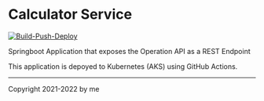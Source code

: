 
# Calculator Service

[![Build-Push-Deploy](https://github.com/tgrall-octodemo/calculator-service/actions/workflows/maven-ci.yml/badge.svg)](https://github.com/tgrall-octodemo/calculator-service/actions/workflows/maven-ci.yml)


Springboot Application that exposes the Operation API as a REST Endpoint

This application is depoyed to Kubernetes (AKS) using GitHub Actions.

---

Copyright 2021-2022 by me
